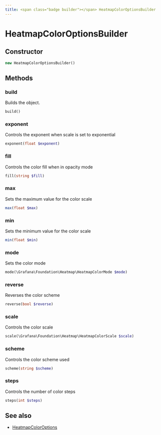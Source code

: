 ```yaml
---
title: <span class="badge builder"></span> HeatmapColorOptionsBuilder
---
```

# <span class="badge builder"></span> HeatmapColorOptionsBuilder

## Constructor

```php
new HeatmapColorOptionsBuilder()
```
## Methods

### <span class="badge object-method"></span> build

Builds the object.

```php
build()
```

### <span class="badge object-method"></span> exponent

Controls the exponent when scale is set to exponential

```php
exponent(float $exponent)
```

### <span class="badge object-method"></span> fill

Controls the color fill when in opacity mode

```php
fill(string $fill)
```

### <span class="badge object-method"></span> max

Sets the maximum value for the color scale

```php
max(float $max)
```

### <span class="badge object-method"></span> min

Sets the minimum value for the color scale

```php
min(float $min)
```

### <span class="badge object-method"></span> mode

Sets the color mode

```php
mode(\Grafana\Foundation\Heatmap\HeatmapColorMode $mode)
```

### <span class="badge object-method"></span> reverse

Reverses the color scheme

```php
reverse(bool $reverse)
```

### <span class="badge object-method"></span> scale

Controls the color scale

```php
scale(\Grafana\Foundation\Heatmap\HeatmapColorScale $scale)
```

### <span class="badge object-method"></span> scheme

Controls the color scheme used

```php
scheme(string $scheme)
```

### <span class="badge object-method"></span> steps

Controls the number of color steps

```php
steps(int $steps)
```

## See also

 * <span class="badge object-type-class"></span> [HeatmapColorOptions](./object-HeatmapColorOptions.md)
